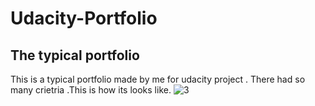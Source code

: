 # Udacity-Portfolio
## The typical portfolio

This is a typical portfolio made by me for udacity project . There had so many crietria .This is how its looks like. 
![3](https://user-images.githubusercontent.com/26269305/42728318-8440707e-87d5-11e8-8b40-8bd2ffd1a996.jpg)
